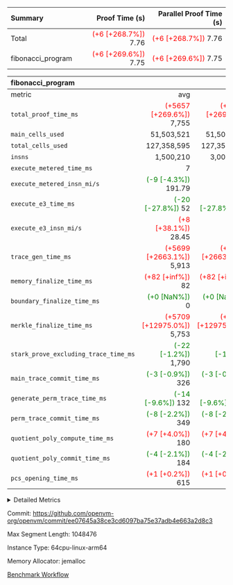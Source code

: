 | Summary | Proof Time (s) | Parallel Proof Time (s) |
|:---|---:|---:|
| Total | <span style='color: red'>(+6 [+268.7%])</span> 7.76 | <span style='color: red'>(+6 [+268.7%])</span> 7.76 |
| fibonacci_program | <span style='color: red'>(+6 [+269.6%])</span> 7.75 | <span style='color: red'>(+6 [+269.6%])</span> 7.75 |


| fibonacci_program |||||
|:---|---:|---:|---:|---:|
|metric|avg|sum|max|min|
| `total_proof_time_ms ` | <span style='color: red'>(+5657 [+269.6%])</span> 7,755 | <span style='color: red'>(+5657 [+269.6%])</span> 7,755 | <span style='color: red'>(+5657 [+269.6%])</span> 7,755 | <span style='color: red'>(+5657 [+269.6%])</span> 7,755 |
| `main_cells_used     ` |  51,503,521 |  51,503,521 |  51,503,521 |  51,503,521 |
| `total_cells_used    ` |  127,358,595 |  127,358,595 |  127,358,595 |  127,358,595 |
| `insns               ` |  1,500,210 |  3,000,420 |  1,500,210 |  1,500,210 |
| `execute_metered_time_ms` |  7 | -          | -          | -          |
| `execute_metered_insn_mi/s` | <span style='color: green'>(-9 [-4.3%])</span> 191.79 | -          | <span style='color: green'>(-9 [-4.3%])</span> 191.79 | <span style='color: green'>(-9 [-4.3%])</span> 191.79 |
| `execute_e3_time_ms  ` | <span style='color: green'>(-20 [-27.8%])</span> 52 | <span style='color: green'>(-20 [-27.8%])</span> 52 | <span style='color: green'>(-20 [-27.8%])</span> 52 | <span style='color: green'>(-20 [-27.8%])</span> 52 |
| `execute_e3_insn_mi/s` | <span style='color: red'>(+8 [+38.1%])</span> 28.45 | -          | <span style='color: red'>(+8 [+38.1%])</span> 28.45 | <span style='color: red'>(+8 [+38.1%])</span> 28.45 |
| `trace_gen_time_ms   ` | <span style='color: red'>(+5699 [+2663.1%])</span> 5,913 | <span style='color: red'>(+5699 [+2663.1%])</span> 5,913 | <span style='color: red'>(+5699 [+2663.1%])</span> 5,913 | <span style='color: red'>(+5699 [+2663.1%])</span> 5,913 |
| `memory_finalize_time_ms` | <span style='color: red'>(+82 [+inf%])</span> 82 | <span style='color: red'>(+82 [+inf%])</span> 82 | <span style='color: red'>(+82 [+inf%])</span> 82 | <span style='color: red'>(+82 [+inf%])</span> 82 |
| `boundary_finalize_time_ms` | <span style='color: green'>(+0 [NaN%])</span> 0 | <span style='color: green'>(+0 [NaN%])</span> 0 | <span style='color: green'>(+0 [NaN%])</span> 0 | <span style='color: green'>(+0 [NaN%])</span> 0 |
| `merkle_finalize_time_ms` | <span style='color: red'>(+5709 [+12975.0%])</span> 5,753 | <span style='color: red'>(+5709 [+12975.0%])</span> 5,753 | <span style='color: red'>(+5709 [+12975.0%])</span> 5,753 | <span style='color: red'>(+5709 [+12975.0%])</span> 5,753 |
| `stark_prove_excluding_trace_time_ms` | <span style='color: green'>(-22 [-1.2%])</span> 1,790 | <span style='color: green'>(-22 [-1.2%])</span> 1,790 | <span style='color: green'>(-22 [-1.2%])</span> 1,790 | <span style='color: green'>(-22 [-1.2%])</span> 1,790 |
| `main_trace_commit_time_ms` | <span style='color: green'>(-3 [-0.9%])</span> 326 | <span style='color: green'>(-3 [-0.9%])</span> 326 | <span style='color: green'>(-3 [-0.9%])</span> 326 | <span style='color: green'>(-3 [-0.9%])</span> 326 |
| `generate_perm_trace_time_ms` | <span style='color: green'>(-14 [-9.6%])</span> 132 | <span style='color: green'>(-14 [-9.6%])</span> 132 | <span style='color: green'>(-14 [-9.6%])</span> 132 | <span style='color: green'>(-14 [-9.6%])</span> 132 |
| `perm_trace_commit_time_ms` | <span style='color: green'>(-8 [-2.2%])</span> 349 | <span style='color: green'>(-8 [-2.2%])</span> 349 | <span style='color: green'>(-8 [-2.2%])</span> 349 | <span style='color: green'>(-8 [-2.2%])</span> 349 |
| `quotient_poly_compute_time_ms` | <span style='color: red'>(+7 [+4.0%])</span> 180 | <span style='color: red'>(+7 [+4.0%])</span> 180 | <span style='color: red'>(+7 [+4.0%])</span> 180 | <span style='color: red'>(+7 [+4.0%])</span> 180 |
| `quotient_poly_commit_time_ms` | <span style='color: green'>(-4 [-2.1%])</span> 184 | <span style='color: green'>(-4 [-2.1%])</span> 184 | <span style='color: green'>(-4 [-2.1%])</span> 184 | <span style='color: green'>(-4 [-2.1%])</span> 184 |
| `pcs_opening_time_ms ` | <span style='color: red'>(+1 [+0.2%])</span> 615 | <span style='color: red'>(+1 [+0.2%])</span> 615 | <span style='color: red'>(+1 [+0.2%])</span> 615 | <span style='color: red'>(+1 [+0.2%])</span> 615 |



<details>
<summary>Detailed Metrics</summary>

|  | keygen_time_ms | commit_exe_time_ms | app proof_time_ms |
| --- | --- | --- |
|  | 208 | 5 | 26,051 | 

| group | prove_segment_time_ms | memory_to_vec_partition_time_ms | insns | fri.log_blowup | execute_metered_time_ms | execute_metered_insn_mi/s | compute_user_public_values_proof_time_ms |
| --- | --- | --- | --- | --- | --- | --- | --- |
| fibonacci_program | 9,139 | 877 | 1,500,210 | 1 | 7 | 191.79 | 16,899 | 

| group | air_name | quotient_deg | interactions | constraints |
| --- | --- | --- | --- | --- |
| fibonacci_program | AccessAdapterAir<16> | 2 | 5 | 12 | 
| fibonacci_program | AccessAdapterAir<2> | 2 | 5 | 12 | 
| fibonacci_program | AccessAdapterAir<32> | 2 | 5 | 12 | 
| fibonacci_program | AccessAdapterAir<4> | 2 | 5 | 12 | 
| fibonacci_program | AccessAdapterAir<8> | 2 | 5 | 12 | 
| fibonacci_program | BitwiseOperationLookupAir<8> | 2 | 2 | 4 | 
| fibonacci_program | MemoryMerkleAir<8> | 2 | 4 | 39 | 
| fibonacci_program | PersistentBoundaryAir<8> | 2 | 3 | 7 | 
| fibonacci_program | PhantomAir | 2 | 3 | 5 | 
| fibonacci_program | Poseidon2PeripheryAir<BabyBearParameters>, 1> | 2 | 1 | 286 | 
| fibonacci_program | ProgramAir | 1 | 1 | 4 | 
| fibonacci_program | RangeTupleCheckerAir<2> | 1 | 1 | 4 | 
| fibonacci_program | Rv32HintStoreAir | 2 | 18 | 28 | 
| fibonacci_program | VariableRangeCheckerAir | 1 | 1 | 4 | 
| fibonacci_program | VmAirWrapper<Rv32BaseAluAdapterAir, BaseAluCoreAir<4, 8> | 2 | 20 | 37 | 
| fibonacci_program | VmAirWrapper<Rv32BaseAluAdapterAir, LessThanCoreAir<4, 8> | 2 | 18 | 40 | 
| fibonacci_program | VmAirWrapper<Rv32BaseAluAdapterAir, ShiftCoreAir<4, 8> | 2 | 24 | 91 | 
| fibonacci_program | VmAirWrapper<Rv32BranchAdapterAir, BranchEqualCoreAir<4> | 2 | 11 | 20 | 
| fibonacci_program | VmAirWrapper<Rv32BranchAdapterAir, BranchLessThanCoreAir<4, 8> | 2 | 13 | 35 | 
| fibonacci_program | VmAirWrapper<Rv32CondRdWriteAdapterAir, Rv32JalLuiCoreAir> | 2 | 10 | 18 | 
| fibonacci_program | VmAirWrapper<Rv32JalrAdapterAir, Rv32JalrCoreAir> | 2 | 16 | 20 | 
| fibonacci_program | VmAirWrapper<Rv32LoadStoreAdapterAir, LoadSignExtendCoreAir<4, 8> | 2 | 18 | 33 | 
| fibonacci_program | VmAirWrapper<Rv32LoadStoreAdapterAir, LoadStoreCoreAir<4> | 2 | 17 | 40 | 
| fibonacci_program | VmAirWrapper<Rv32MultAdapterAir, DivRemCoreAir<4, 8> | 2 | 25 | 84 | 
| fibonacci_program | VmAirWrapper<Rv32MultAdapterAir, MulHCoreAir<4, 8> | 2 | 24 | 31 | 
| fibonacci_program | VmAirWrapper<Rv32MultAdapterAir, MultiplicationCoreAir<4, 8> | 2 | 19 | 19 | 
| fibonacci_program | VmAirWrapper<Rv32RdWriteAdapterAir, Rv32AuipcCoreAir> | 2 | 12 | 14 | 
| fibonacci_program | VmConnectorAir | 2 | 5 | 11 | 

| group | air_name | segment | rows | prep_cols | perm_cols | main_cols | cells |
| --- | --- | --- | --- | --- | --- | --- | --- |
| fibonacci_program | AccessAdapterAir<8> | 0 | 128 |  | 16 | 17 | 4,224 | 
| fibonacci_program | BitwiseOperationLookupAir<8> | 0 | 65,536 | 3 | 8 | 2 | 655,360 | 
| fibonacci_program | MemoryMerkleAir<8> | 0 | 512 |  | 16 | 32 | 24,576 | 
| fibonacci_program | PersistentBoundaryAir<8> | 0 | 128 |  | 12 | 20 | 4,096 | 
| fibonacci_program | PhantomAir | 0 | 1 |  | 12 | 6 | 18 | 
| fibonacci_program | Poseidon2PeripheryAir<BabyBearParameters>, 1> | 0 | 256 |  | 8 | 300 | 78,848 | 
| fibonacci_program | ProgramAir | 0 | 8,192 |  | 8 | 10 | 147,456 | 
| fibonacci_program | RangeTupleCheckerAir<2> | 0 | 524,288 | 2 | 8 | 1 | 4,718,592 | 
| fibonacci_program | Rv32HintStoreAir | 0 | 4 |  | 44 | 32 | 304 | 
| fibonacci_program | VariableRangeCheckerAir | 0 | 262,144 | 2 | 8 | 1 | 2,359,296 | 
| fibonacci_program | VmAirWrapper<Rv32BaseAluAdapterAir, BaseAluCoreAir<4, 8> | 0 | 1,048,576 |  | 52 | 36 | 92,274,688 | 
| fibonacci_program | VmAirWrapper<Rv32BaseAluAdapterAir, LessThanCoreAir<4, 8> | 0 | 524,288 |  | 40 | 37 | 40,370,176 | 
| fibonacci_program | VmAirWrapper<Rv32BranchAdapterAir, BranchEqualCoreAir<4> | 0 | 262,144 |  | 28 | 26 | 14,155,776 | 
| fibonacci_program | VmAirWrapper<Rv32BranchAdapterAir, BranchLessThanCoreAir<4, 8> | 0 | 8 |  | 32 | 32 | 512 | 
| fibonacci_program | VmAirWrapper<Rv32CondRdWriteAdapterAir, Rv32JalLuiCoreAir> | 0 | 131,072 |  | 28 | 18 | 6,029,312 | 
| fibonacci_program | VmAirWrapper<Rv32JalrAdapterAir, Rv32JalrCoreAir> | 0 | 16 |  | 36 | 28 | 1,024 | 
| fibonacci_program | VmAirWrapper<Rv32LoadStoreAdapterAir, LoadStoreCoreAir<4> | 0 | 128 |  | 52 | 41 | 11,904 | 
| fibonacci_program | VmAirWrapper<Rv32RdWriteAdapterAir, Rv32AuipcCoreAir> | 0 | 16 |  | 28 | 20 | 768 | 
| fibonacci_program | VmConnectorAir | 0 | 2 | 1 | 16 | 5 | 42 | 

| group | segment | trace_gen_time_ms | total_proof_time_ms | total_cells_used | total_cells | system_trace_gen_time_ms | stark_prove_excluding_trace_time_ms | single_trace_gen_time_ms | quotient_poly_compute_time_ms | quotient_poly_commit_time_ms | perm_trace_commit_time_ms | pcs_opening_time_ms | merkle_finalize_time_ms | memory_to_vec_partition_time_ms | memory_finalize_time_ms | main_trace_commit_time_ms | main_cells_used | insns | generate_perm_trace_time_ms | execute_e3_time_ms | execute_e3_insn_mi/s | boundary_finalize_time_ms |
| --- | --- | --- | --- | --- | --- | --- | --- | --- | --- | --- | --- | --- | --- | --- | --- | --- | --- | --- | --- | --- | --- | --- |
| fibonacci_program | 0 | 5,913 | 7,755 | 127,358,595 | 160,836,972 | 5,913 | 1,790 | 2 | 180 | 184 | 349 | 615 | 5,753 | 312 | 82 | 326 | 51,503,521 | 1,500,210 | 132 | 52 | 28.45 | 0 | 

| group | segment | trace_height_constraint | weighted_sum | threshold |
| --- | --- | --- | --- | --- |
| fibonacci_program | 0 | 0 | 3,932,510 | 2,013,265,921 | 
| fibonacci_program | 0 | 1 | 10,749,336 | 2,013,265,921 | 
| fibonacci_program | 0 | 2 | 1,966,255 | 2,013,265,921 | 
| fibonacci_program | 0 | 3 | 10,749,404 | 2,013,265,921 | 
| fibonacci_program | 0 | 4 | 1,664 | 2,013,265,921 | 
| fibonacci_program | 0 | 5 | 640 | 2,013,265,921 | 
| fibonacci_program | 0 | 6 | 7,209,084 | 2,013,265,921 | 
| fibonacci_program | 0 | 7 |  | 2,013,265,921 | 
| fibonacci_program | 0 | 8 | 35,534,845 | 2,013,265,921 | 

</details>


Commit: https://github.com/openvm-org/openvm/commit/ee07645a38ce3cd6097ba75e37adb4e663a2d8c3

Max Segment Length: 1048476

Instance Type: 64cpu-linux-arm64

Memory Allocator: jemalloc

[Benchmark Workflow](https://github.com/openvm-org/openvm/actions/runs/16758254451)
